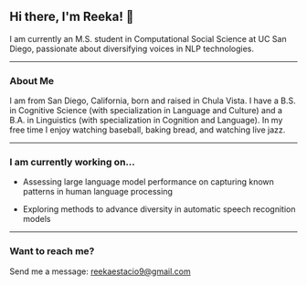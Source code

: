 ## Hi there, I'm Reeka! 👋

I am currently an M.S. student in Computational Social Science at UC San Diego, passionate about diversifying voices in NLP technologies.

---
### About Me

I am from San Diego, California, born and raised in Chula Vista. I have a B.S. in Cognitive Science (with specialization in Language and Culture) and a B.A. in Linguistics (with specialization in Cognition and Language). In my free time I enjoy watching baseball, baking bread, and watching live jazz.

---
### I am currently working on...

- Assessing large language model performance on capturing known patterns in human language processing
  
- Exploring methods to advance diversity in automatic speech recognition models

---
### Want to reach me?

Send me a message: reekaestacio9@gmail.com
<!--
**rdestaci/rdestaci** is a ✨ _special_ ✨ repository because its `README.md` (this file) appears on your GitHub profile.

Here are some ideas to get you started:

- 🔭 I’m currently working on ...
- 🌱 I’m currently learning ...
- 👯 I’m looking to collaborate on ...
- 🤔 I’m looking for help with ...
- 💬 Ask me about ...
- 📫 How to reach me: ...
- 😄 Pronouns: ...
- ⚡ Fun fact: ...
-->
